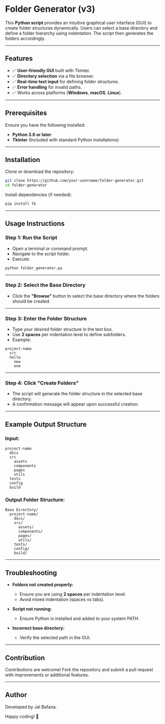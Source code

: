 # Folder Generator (v3)

This **Python script** provides an intuitive graphical user interface (GUI) to create folder structures dynamically. Users can select a base directory and define a folder hierarchy using indentation. The script then generates the folders accordingly.

---

## Features

- ✅ **User-friendly GUI** built with Tkinter.
- ✅ **Directory selection** via a file browser.
- ✅ **Real-time text input** for defining folder structures.
- ✅ **Error handling** for invalid paths.
- ✅ Works across platforms (**Windows**, **macOS**, **Linux**).

---

## Prerequisites

Ensure you have the following installed:

- **Python 3.6 or later**
- **Tkinter** (Included with standard Python installations)

---

## Installation

Clone or download the repository:

```bash
git clone https://github.com/your-username/folder-generator.git
cd folder-generator
```

Install dependencies (if needed):

```bash
pip install tk
```

---

## Usage Instructions

### Step 1: Run the Script

- Open a terminal or command prompt.
- Navigate to the script folder.
- Execute:

```bash
python folder_generator.py
```

---

### Step 2: Select the Base Directory

- Click the **"Browse"** button to select the base directory where the folders should be created.

---

### Step 3: Enter the Folder Structure

- Type your desired folder structure in the text box.
- Use **2 spaces** per indentation level to define subfolders.
- Example:

```
project-name
  src
  hello
    new
    one
```

---

### Step 4: Click "Create Folders"

- The script will generate the folder structure in the selected base directory.
- A confirmation message will appear upon successful creation.

---

## Example Output Structure

### Input:

```
project-name
  docs
  src
    assets
    components
    pages
    utils
  tests
  config
  build
```

### Output Folder Structure:

```
Base Directory/
  project-name/
    docs/
    src/
      assets/
      components/
      pages/
      utils/
    tests/
    config/
    build/
```

---

## Troubleshooting

- **Folders not created properly:**
  - Ensure you are using **2 spaces** per indentation level.
  - Avoid mixed indentation (spaces vs tabs).

- **Script not running:**
  - Ensure Python is installed and added to your system PATH.

- **Incorrect base directory:**
  - Verify the selected path in the GUI.

---

## Contribution

Contributions are welcome! Fork the repository and submit a pull request with improvements or additional features.

---

## Author

Developed by Jal Bafana.

Happy coding! 🚀

